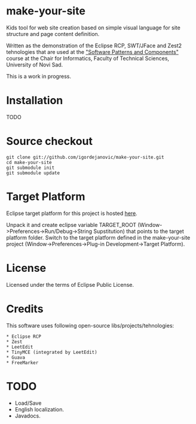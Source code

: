 make-your-site
==============

Kids tool for web site creation based on simple visual language for site structure and page content definition.

Written as the demonstration of the Eclipse RCP, SWT/JFace and Zest2 tehnologies
that are used at the ["Software Patterns and Components"](http://www.informatika.ftn.uns.ac.rs/SOK) course at the Chair for Informatics, Faculty of Technical Sciences, University of Novi Sad.

This is a work in progress.


Installation
============

TODO

Source checkout
===============

```
git clone git://github.com/igordejanovic/make-your-site.git
cd make-your-site
git submodule init
git submodule update
```

Target Platform
===============

Eclipse target platform for this project is hosted [here](http://puppet.ftn.uns.ac.rs/materijali/Eclipse-RCP-3.7.2-SOK-TargetPlatform.zip).

Unpack it and create eclipse variable TARGET_ROOT (Window->Preferences->Run/Debug->String Supstitution) that points to the target platform folder.
Switch to the target platform defined in the make-your-site project (Window->Preferences->Plug-in Development->Target Platform).


License
=======

Licensed under the terms of Eclipse Public License.


Credits
=======

This software uses following open-source libs/projects/tehnologies:

    * Eclipse RCP
    * Zest
    * LeetEdit
    * TinyMCE (integrated by LeetEdit)
    * Guava
    * FreeMarker

TODO
====

 * Load/Save
 * English localization.
 * Javadocs.
